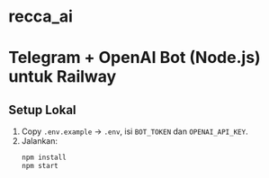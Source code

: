 # recca_ai
# Telegram + OpenAI Bot (Node.js) untuk Railway

## Setup Lokal
1. Copy `.env.example` -> `.env`, isi `BOT_TOKEN` dan `OPENAI_API_KEY`.
2. Jalankan:
   ```bash
   npm install
   npm start
